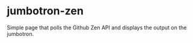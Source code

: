 jumbotron-zen
=============

Simple page that polls the Github Zen API and displays the output on the jumbotron.
